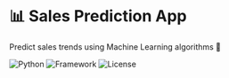 # 📊 Sales Prediction App  
Predict sales trends using Machine Learning algorithms 🚀  

![Python](https://img.shields.io/badge/Python-3.9-blue)
![Framework](https://img.shields.io/badge/Framework-Scikit--Learn-brightgreen)
![License](https://img.shields.io/badge/License-MIT-blue)
